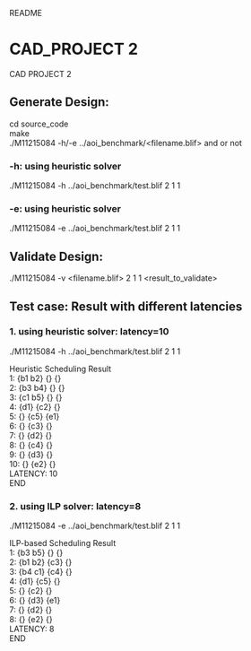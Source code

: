 README<BR/>

# CAD_PROJECT 2
CAD PROJECT 2<BR/>

## Generate Design:
cd source_code<BR/>
make<BR/>
./M11215084 -h/-e ../aoi_benchmark/<filename.blif> and or not<BR/>

### -h: using heuristic solver
./M11215084 -h ../aoi_benchmark/test.blif 2 1 1<BR/>

### -e: using heuristic solver
./M11215084 -e ../aoi_benchmark/test.blif 2 1 1<BR/>

## Validate Design:
./M11215084 -v \<filename.blif> 2 1 1 \<result_to_validate> <BR/>

## Test case: Result with different latencies
### 1. using heuristic solver: latency=10
./M11215084 -h ../aoi_benchmark/test.blif 2 1 1<BR/>

Heuristic Scheduling Result<BR/>
1: {b1 b2} {} {}<BR/>
2: {b3 b4} {} {}<BR/>
3: {c1 b5} {} {}<BR/>
4: {d1} {c2} {}<BR/>
5: {} {c5} {e1}<BR/>
6: {} {c3} {}<BR/>
7: {} {d2} {}<BR/>
8: {} {c4} {}<BR/>
9: {} {d3} {}<BR/>
10: {} {e2} {}<BR/>
LATENCY: 10<BR/>
END<BR/>

### 2. using ILP solver: latency=8
./M11215084 -e ../aoi_benchmark/test.blif 2 1 1<BR/>

ILP-based Scheduling Result<BR/>
1: {b3 b5} {} {}<BR/>
2: {b1 b2} {c3} {}<BR/>
3: {b4 c1} {c4} {}<BR/>
4: {d1} {c5} {}<BR/>
5: {} {c2} {}<BR/>
6: {} {d3} {e1}<BR/>
7: {} {d2} {}<BR/>
8: {} {e2} {}<BR/>
LATENCY: 8<BR/>
END<BR/>

